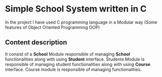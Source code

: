 # Simple School System written in C

In the project I have used C programming language in a Modular way (Some features of Object Oriented Programming OOP)

## Content description

It consist of a **School** Module responsible of managing **School** functionalities along with using **Student** interface. Students Module is responsible of managing student functionalities along with using **Course** interface. Course module is responsible of managing functionalities.

